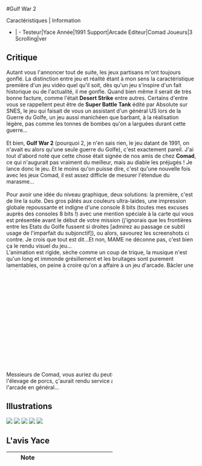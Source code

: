 #Gulf War 2

Caractéristiques | Information
- | -
Testeur|Yace
Année|1991
Support|Arcade
Editeur|Comad
Joueurs|3
Scrolling|ver

## Critique
Autant vous l'annoncer tout de suite, les jeux partisans m'ont toujours gonflé. La distinction entre jeu et réalité étant à mon sens la caractéristique première d'un jeu vidéo quel qu'il soit, dès qu'un jeu s'inspire d'un fait historique ou de l'actualité, il me gonfle. Quand bien même il serait de très bonne facture, comme l'était <b>Desert Strike</b> entre autres. Certains d'entre vous se rappellent peut être de <b>Super Battle Tank</b> édité par Absolute sur SNES, le jeu qui faisait de vous un assistant d'un général US lors de la Guerre du Golfe, un jeu aussi manichéen que barbant, à la réalisation légère, pas comme les tonnes de bombes qu'on a larguées durant cette guerre...<br/><br/>Et bien, <b>Gulf War 2</b> (pourquoi 2, je n'en sais rien, le jeu datant de 1991, on n'avait eu alors qu'une seule guerre du Golfe), c'est exactement pareil. J'ai tout d'abord noté que cette chose était signée de nos amis de chez <b>Comad</b>, ce qui n'augurait pas vraiment du meilleur, mais au diable les préjugés ! Je lance donc le jeu. Et le moins qu'on puisse dire, c'est qu'une nouvelle fois avec les jeux Comad, il est assez difficle de mesurer l'étendue du marasme...<br/><br/>Pour avoir une idée du niveau graphique, deux solutions: la première, c'est de lire la suite. Des gros pâtés aux couleurs ultra-laides, une impression globale repoussante et indigne d'une console 8 bits (toutes mes excuses auprès des consoles 8 bits !) avec une mention spéciale à la carte qui vous est présentée avant le début de votre mission (j'ignorais que les frontières entre les Etats du Golfe fussent si droites [admirez au passage ce subtil usage de l'imparfait du subjonctif]), ou alors, savourez les screenshots ci contre. Je crois que tout est dit...Et non, MAME ne déconne pas, c'est bien ça le rendu visuel du jeu...<br/>L'animation est rigide, sèche comme un coup de trique, la musique n'est qu'un long et immonde grésillement et les bruitages sont purement lamentables, on peine à croire qu'on a affaire à un jeu d'arcade. Bâcler une réalisation à ce point relève vraiment du foutage de gueule le plus intégral.<br/><br/>Afin de faire montre de bonne volonté, je vais consacrer un passage à l'armement: des capsules de Power-Up viennent  upgrader votre vulcan, une capsule de couleur variable vous donnera un tir multiple, un tir avant-arrière, un laser ridicule de petitesse (un enchainement de p'tits losanges bleus risibles) et un 3-Way... Signalons aussi la smart bomb, grotesque pétard mouillé servi par un joli "bûûûûm" précédent le "prrrr" qui sert de bruitage d'explosion...Shit, même là il est impossible de trouver quoi que ce soit de positif...<br/><br/>Au final, j'aurais peut-être du m'abstenir...Mais non après tout, car si l'on ne connaissait pas quelques bonnes grosses daubes, comment pourrait-on apprécier les authentiques megahits du shmup, qui heureusement sont assez nombreux pour contenter toute une vie de gamer ? <br/><br/>Messieurs de Comad, vous auriez du peut-être vous reconvertir dans l'élevage de porcs, ç'aurait rendu service au monde du shmup, voire de l'arcade en général...

## Illustrations
![](http://www.shmup.com/images/thumbs/img_fiche_1_935.png)
![](http://www.shmup.com/images/thumbs/img_fiche_2_935.png)
![](http://www.shmup.com/images/thumbs/img_fiche_3_935.png)
![](http://www.shmup.com/images/thumbs/)
![](http://www.shmup.com/images/thumbs/)

## L'avis Yace
Note globale|1
-|-
Graphisme|Lamentable me semble être un qualificatif fort à propos
Son|Même remarque.
